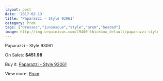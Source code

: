 ```yaml
---
layout: post
date: '2017-02-13'
title: "Paparazzi - Style 93061"
category: Prom
tags: ["dresses","junoesque","style","prom","beaded"]
image: http://img.sequinious.com/19400-thickbox_default/paparazzi-style-93061.jpg
---
```

Paparazzi - Style 93061

On Sales: **$451.98**
<a href="https://www.sequinious.com/prom/8802-paparazzi-style-93061.html"><amp-img layout="responsive" width="600" height="600" src="//img.sequinious.com/19400-thickbox_default/paparazzi-style-93061.jpg" alt="Paparazzi - Style 93061 0" /></a>
<a href="https://www.sequinious.com/prom/8802-paparazzi-style-93061.html"><amp-img layout="responsive" width="600" height="600" src="//img.sequinious.com/19402-thickbox_default/paparazzi-style-93061.jpg" alt="Paparazzi - Style 93061 1" /></a>
<a href="https://www.sequinious.com/prom/8802-paparazzi-style-93061.html"><amp-img layout="responsive" width="600" height="600" src="//img.sequinious.com/19401-thickbox_default/paparazzi-style-93061.jpg" alt="Paparazzi - Style 93061 2" /></a>

Buy it: [Paparazzi - Style 93061](https://www.sequinious.com/prom/8802-paparazzi-style-93061.html "Paparazzi - Style 93061")

View more: [Prom](https://www.sequinious.com/7-prom "Prom")